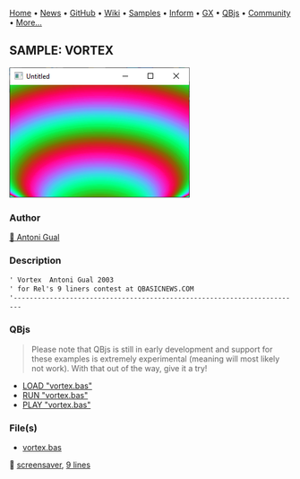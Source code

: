 [Home](https://qb64.com) • [News](../../news.md) • [GitHub](https://github.com/QB64Official/qb64) • [Wiki](https://github.com/QB64Official/qb64/wiki) • [Samples](../../samples.md) • [Inform](../../inform.md) • [GX](../../gx.md) • [QBjs](../../qbjs.md) • [Community](../../community.md) • [More...](../../more.md)

## SAMPLE: VORTEX

![screenshot.png](img/screenshot.png)

### Author

[🐝 Antoni Gual](../antoni-gual.md) 

### Description

```text
' Vortex  Antoni Gual 2003
' for Rel's 9 liners contest at QBASICNEWS.COM
'------------------------------------------------------------------------
```

### QBjs

> Please note that QBjs is still in early development and support for these examples is extremely experimental (meaning will most likely not work). With that out of the way, give it a try!

* [LOAD "vortex.bas"](https://v6p9d9t4.ssl.hwcdn.net/html/5963335/index.html?src=https://qb64.com/samples/vortex/src/vortex.bas)
* [RUN "vortex.bas"](https://v6p9d9t4.ssl.hwcdn.net/html/5963335/index.html?mode=auto&src=https://qb64.com/samples/vortex/src/vortex.bas)
* [PLAY "vortex.bas"](https://v6p9d9t4.ssl.hwcdn.net/html/5963335/index.html?mode=play&src=https://qb64.com/samples/vortex/src/vortex.bas)

### File(s)

* [vortex.bas](src/vortex.bas)

🔗 [screensaver](../screensaver.md), [9 lines](../9-lines.md)
